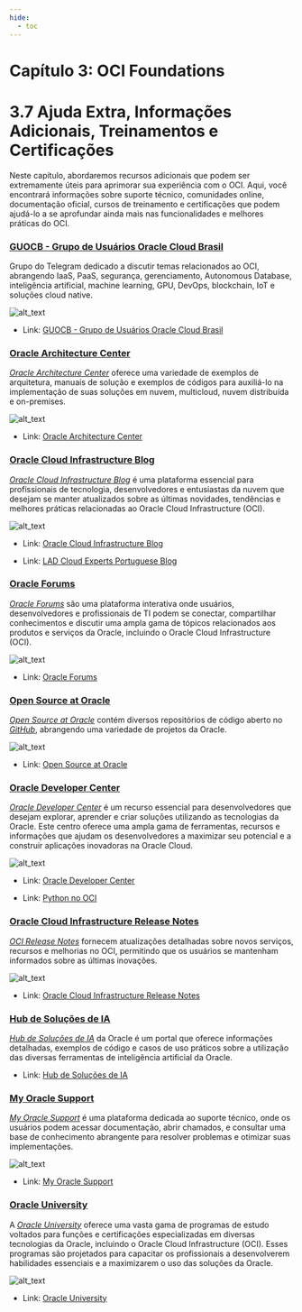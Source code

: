 ```yaml
---
hide:
  - toc
---
```


# Capítulo 3: OCI Foundations

# 3.7 Ajuda Extra, Informações Adicionais, Treinamentos e Certificações

Neste capítulo, abordaremos recursos adicionais que podem ser extremamente úteis para aprimorar sua experiência com o OCI. Aqui, você encontrará informações sobre suporte técnico, comunidades online, documentação oficial, cursos de treinamento e certificações que podem ajudá-lo a se aprofundar ainda mais nas funcionalidades e melhores práticas do OCI.

### **[GUOCB - Grupo de Usuários Oracle Cloud Brasil](https://t.me/GUOCB)**

Grupo do Telegram dedicado a discutir temas relacionados ao OCI, abrangendo IaaS, PaaS, segurança, gerenciamento, Autonomous Database, inteligência artificial, machine learning, GPU, DevOps, blockchain, IoT e soluções cloud native.

![alt_text](./img/guocb-logo-1.png "GUOCB - Grupo de Usuários Oracle Cloud Brasil")
<br>

- Link: [GUOCB - Grupo de Usuários Oracle Cloud Brasil](https://t.me/GUOCB)

### **[Oracle Architecture Center](https://docs.oracle.com/solutions/?lang=pt-br)**

_[Oracle Architecture Center](https://docs.oracle.com/solutions/?lang=pt-br)_ oferece uma variedade de exemplos de arquitetura, manuais de solução e exemplos de códigos para auxiliá-lo na implementação de suas soluções em nuvem, multicloud, nuvem distribuída e on-premises. 

![alt_text](./img/oci-arch-center-1.png "Oracle Architecture Center")
<br>

- Link: [Oracle Architecture Center](https://docs.oracle.com/solutions/?lang=pt-br)

### **[Oracle Cloud Infrastructure Blog](https://blogs.oracle.com/cloud-infrastructure/)**

_[Oracle Cloud Infrastructure Blog](https://blogs.oracle.com/cloud-infrastructure/)_ é uma plataforma essencial para profissionais de tecnologia, desenvolvedores e entusiastas da nuvem que desejam se manter atualizados sobre as últimas novidades, tendências e melhores práticas relacionadas ao Oracle Cloud Infrastructure (OCI).

![alt_text](./img/oci-blog-1.png "Oracle Cloud Infrastructure Blog")
<br>

- Link: [Oracle Cloud Infrastructure Blog](https://blogs.oracle.com/cloud-infrastructure/)

- Link: [LAD Cloud Experts Portuguese Blog](https://blogs.oracle.com/lad-cloud-experts-pt/)

### **[Oracle Forums](https://forums.oracle.com)**

_[Oracle Forums](https://forums.oracle.com)_ são uma plataforma interativa onde usuários, desenvolvedores e profissionais de TI podem se conectar, compartilhar conhecimentos e discutir uma ampla gama de tópicos relacionados aos produtos e serviços da Oracle, incluindo o Oracle Cloud Infrastructure (OCI).

![alt_text](./img/oci-forums-1.png "Oracle Forums")
<br>

- Link: [Oracle Forums](https://forums.oracle.com)

### **[Open Source at Oracle](https://github.com/oracle)**

_[Open Source at Oracle](https://github.com/oracle)_ contém diversos repositórios de código aberto no _[GitHub](https://github.com/oracle)_, abrangendo uma variedade de projetos da Oracle.

![alt_text](./img/gituhb-opensource-at-oracle-1.png "Open Source at Oracle")
<br>

- Link: [Open Source at Oracle](https://github.com/oracle)

### **[Oracle Developer Center](https://www.oracle.com/br/developer/)**

_[Oracle Developer Center](https://www.oracle.com/br/developer/)_ é um recurso essencial para desenvolvedores que desejam explorar, aprender e criar soluções utilizando as tecnologias da Oracle. Este centro oferece uma ampla gama de ferramentas, recursos e informações que ajudam os desenvolvedores a maximizar seu potencial e a construir aplicações inovadoras na Oracle Cloud.

![alt_text](./img/oracle-developer-center-1.png "Oracle Developer Center")
<br>

- Link: [Oracle Developer Center](https://www.oracle.com/br/developer/)

- Link: [Python no OCI](https://www.oracle.com/br/developer/python-developers/)

### **[Oracle Cloud Infrastructure Release Notes](https://docs.oracle.com/en-us/iaas/releasenotes/)**

_[OCI Release Notes](https://docs.oracle.com/en-us/iaas/releasenotes/)_ fornecem atualizações detalhadas sobre novos serviços, recursos e melhorias no OCI, permitindo que os usuários se mantenham informados sobre as últimas inovações.

![alt_text](./img/oci-release-notes-1.png "Oracle Cloud Infrastructure Release Notes")
<br>

- Link: [Oracle Cloud Infrastructure Release Notes](https://docs.oracle.com/en-us/iaas/releasenotes/)

### **[Hub de Soluções de IA](https://www.oracle.com/br/artificial-intelligence/solutions/)**

_[Hub de Soluções de IA](https://www.oracle.com/br/artificial-intelligence/solutions/)_ da Oracle é um portal que oferece informações detalhadas, exemplos de código e casos de uso práticos sobre a utilização das diversas ferramentas de inteligência artificial da Oracle.

- Link: [Hub de Soluções de IA](https://www.oracle.com/br/artificial-intelligence/solutions/)

### **[My Oracle Support](https://support.oracle.com)**

_[My Oracle Support](https://support.oracle.com)_ é uma plataforma dedicada ao suporte técnico, onde os usuários podem acessar documentação, abrir chamados, e consultar uma base de conhecimento abrangente para resolver problemas e otimizar suas implementações.

![alt_text](./img/oracle-my-support-1.png "My Oracle Support")
<br>

- Link: [My Oracle Support](https://support.oracle.com)

### **[Oracle University](https://www.oracle.com/br/education/training/oracle-cloud-infrastructure/)**

A _[Oracle University](https://www.oracle.com/br/education/training/oracle-cloud-infrastructure/)_ oferece uma vasta gama de programas de estudo voltados para funções e certificações especializadas em diversas tecnologias da Oracle, incluindo o Oracle Cloud Infrastructure (OCI). Esses programas são projetados para capacitar os profissionais a desenvolverem habilidades essenciais e a maximizarem o uso das soluções da Oracle.

![alt_text](./img/oracle-ou-1.png "Oracle University")
<br>

- Link: [Oracle University](https://www.oracle.com/br/education/training/oracle-cloud-infrastructure/)
